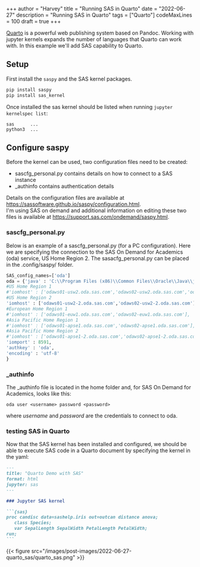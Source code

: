 +++
author = "Harvey"
title = "Running SAS in Quarto"
date = "2022-06-27"
description = "Running SAS in Quarto"
tags = ["Quarto"]
codeMaxLines = 100
draft = true
+++

[Quarto](https://quarto.org/) is a powerful web publishing system based on Pandoc.  Working with jupyter kernels expands the number of languages that Quarto can work with.  In this example we'll add SAS capability to Quarto.


## Setup

First install the `saspy` and the SAS kernel packages.

```bash
pip install saspy
pip install sas_kernel
```

Once installed the sas kernel should be listed when running `jupyter kernelspec list`:

```
sas      ...
python3  ...
```

## Configure saspy

Before the kernel can be used, two configuration files need to be created:
-  sascfg_personal.py contains details on how to connect to a SAS instance
-  _authinfo contains authentication details

Details on the configuration files are available at https://sassoftware.github.io/saspy/configuration.html.  
I'm using SAS on demand and additional information on editing these two files is available at https://support.sas.com/ondemand/saspy.html.

### sascfg_personal.py

Below is an example of a sascfg_personal.py (for a PC configuration).  Here we are specifying the connection to the SAS On Demand for Academics (oda) service, US Home Region 2.  The sasacfg_personal.py can be placed in the .config/saspy/ folder.

```python
SAS_config_names=['oda']
oda = {'java' : 'C:\\Program Files (x86)\\Common Files\\Oracle\\Java\\javapath\\java.exe',
#US Home Region 1
#'iomhost' : ['odaws01-usw2.oda.sas.com','odaws02-usw2.oda.sas.com','odaws03-usw2.oda.sas.com','odaws04-usw2.oda.sas.com'],
#US Home Region 2
'iomhost' : ['odaws01-usw2-2.oda.sas.com','odaws02-usw2-2.oda.sas.com'],
#European Home Region 1
#'iomhost' : ['odaws01-euw1.oda.sas.com','odaws02-euw1.oda.sas.com'],
#Asia Pacific Home Region 1
#'iomhost' : ['odaws01-apse1.oda.sas.com','odaws02-apse1.oda.sas.com'],
#Asia Pacific Home Region 2
#'iomhost' : ['odaws01-apse1-2.oda.sas.com','odaws02-apse1-2.oda.sas.com'],
'iomport' : 8591,
'authkey' : 'oda',
'encoding' : 'utf-8'
}
```

### _authinfo

The _authinfo file is located in the home folder and, for SAS On Demand for Academics, looks like this:

```
oda user <username> password <password>
```

where _username_ and _password_ are the credentials to connect to oda.

### testing SAS in Quarto

Now that the SAS kernel has been installed and configured, we should be able to execute SAS code in a Quarto document by specifying the kernel in the yaml:

~~~markdown
---
title: "Quarto Demo with SAS"
format: html
jupyter: sas
---

### Jupyter SAS kernel

```{sas}
proc candisc data=sashelp.iris out=outcan distance anova;
   class Species;
   var SepalLength SepalWidth PetalLength PetalWidth;
run;
```
~~~

{{< figure src="/images/post-images/2022-06-27-quarto_sas/quarto_sas.png" >}}


